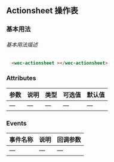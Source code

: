 ## Actionsheet 操作表
### 基本用法
###### 基本用法描述
  ```html
    <wec-actionsheet ></wec-actionsheet>
  ```
### Attributes
| 参数      | 说明    | 类型      | 可选值       | 默认值   |
|---------- |-------- |---------- |-------------  |-------- |
| —  | —    | —   | — | — |
### Events
| 事件名称      | 说明    | 回调参数      |
|---------- |-------- |---------- |
| —  | —    | — |
